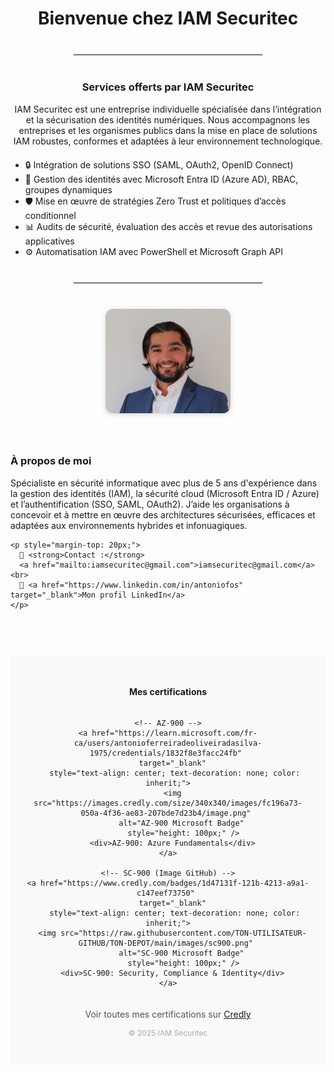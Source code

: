 <h1 style="text-align: center;">Bienvenue chez IAM Securitec</h1>

<hr style="margin: 40px auto; width: 60%; border: 1px solid #eee;">

<h3 style="text-align: center;">Services offerts par IAM Securitec</h3>

<p style="max-width: 800px; margin: 0 auto; text-align: center;">
IAM Securitec est une entreprise individuelle spécialisée dans l’intégration et la sécurisation des identités numériques. Nous accompagnons les entreprises et les organismes publics dans la mise en place de solutions IAM robustes, conformes et adaptées à leur environnement technologique.
</p>

<ul style="max-width: 800px; margin: 20px auto;">
  <li>🔒 Intégration de solutions SSO (SAML, OAuth2, OpenID Connect)</li>
  <li>🔐 Gestion des identités avec Microsoft Entra ID (Azure AD), RBAC, groupes dynamiques</li>
  <li>🛡️ Mise en œuvre de stratégies Zero Trust et politiques d’accès conditionnel</li>
  <li>📊 Audits de sécurité, évaluation des accès et revue des autorisations applicatives</li>
  <li>⚙️ Automatisation IAM avec PowerShell et Microsoft Graph API</li>
</ul>

<hr style="margin: 40px auto; width: 60%; border: 1px solid #eee;">

<div style="display: flex; flex-wrap: wrap; align-items: flex-start; justify-content: center; gap: 40px; max-width: 1000px; margin: 0 auto;">

  <!-- Photo -->
  <div style="flex: 1; min-width: 250px; text-align: center;">
    <img src="photo.jpg" alt="Photo Antonio Ferreira" style="width: 200px; border-radius: 12px; box-shadow: 0 2px 8px rgba(0,0,0,0.15);" />
  </div>

  <!-- À propos -->
  <div style="flex: 2; min-width: 300px;">
    <h3>À propos de moi</h3>
    <p>
      Spécialiste en sécurité informatique avec plus de 5 ans d'expérience dans la gestion des identités (IAM), la sécurité cloud (Microsoft Entra ID / Azure) et l’authentification (SSO, SAML, OAuth2). J’aide les organisations à concevoir et à mettre en œuvre des architectures sécurisées, efficaces et adaptées aux environnements hybrides et infonuagiques.
    </p>

    <p style="margin-top: 20px;">
      📧 <strong>Contact :</strong> 
      <a href="mailto:iamsecuritec@gmail.com">iamsecuritec@gmail.com</a><br>
      🔗 <a href="https://www.linkedin.com/in/antoniofos" target="_blank">Mon profil LinkedIn</a>
    </p>
  </div>

</div>

<footer style="text-align: center; margin-top: 60px; padding: 30px 20px; background-color: #f9f9f9;">
  <h4>Mes certifications</h4>

  <div style="display: flex; justify-content: center; flex-wrap: wrap; gap: 30px; margin-top: 15px;">
    
    <!-- AZ-900 -->
    <a href="https://learn.microsoft.com/fr-ca/users/antonioferreiradeoliveiradasilva-1975/credentials/1832f8e3facc24fb" 
       target="_blank" 
       style="text-align: center; text-decoration: none; color: inherit;">
      <img src="https://images.credly.com/size/340x340/images/fc196a73-050a-4f36-ae83-207bde7d23b4/image.png" 
           alt="AZ-900 Microsoft Badge" 
           style="height: 100px;" />
      <div>AZ-900: Azure Fundamentals</div>
    </a>

    <!-- SC-900 (Image GitHub) -->
    <a href="https://www.credly.com/badges/1d47131f-121b-4213-a9a1-c147eef73750" 
       target="_blank" 
       style="text-align: center; text-decoration: none; color: inherit;">
      <img src="https://raw.githubusercontent.com/TON-UTILISATEUR-GITHUB/TON-DEPOT/main/images/sc900.png" 
           alt="SC-900 Microsoft Badge" 
           style="height: 100px;" />
      <div>SC-900: Security, Compliance & Identity</div>
    </a>

  </div>

  <p style="margin-top: 20px; font-size: 14px; color: #555;">
    Voir toutes mes certifications sur <a href="https://www.credly.com/users/antonio-ferreira-de-oliveira-da-silva/badges" target="_blank">Credly</a>
  </p>

  <p style="margin-top: 10px; font-size: 12px; color: #aaa;">© 2025 IAM Securitec</p>
</footer>

